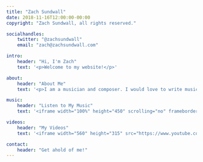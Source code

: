 ```yaml
---
title: "Zach Sundwall"
date: 2018-11-16T12:00:00-00:00
copyright: "Zach Sundwall, all rights reserved."

socialhandles:
    twitter: "@zachsundwall"
    email: "zach@zachsundwall.com"

intro:
    header: "Hi, I'm Zach"
    text: '<p>Welcome to my website!</p>'

about:
    header: "About Me"
    text: '<p>I am a musician and composer. I would love to write music for you!</p>'

music:
    header: "Listen to My Music"
    text: '<iframe width="100%" height="450" scrolling="no" frameborder="no" allow="autoplay" src="https://w.soundcloud.com/player/?url=https%3A//api.soundcloud.com/users/169292097&color=%23ff5500&auto_play=false&hide_related=false&show_comments=true&show_user=true&show_reposts=false&show_teaser=true"></iframe>'

videos:
    header: "My Videos"
    text: '<iframe width="560" height="315" src="https://www.youtube.com/embed/KzpysHDyetg" frameborder="0" allow="accelerometer; autoplay; encrypted-media; gyroscope; picture-in-picture" allowfullscreen></iframe>'

contact:
    header: "Get ahold of me!"
---
```


